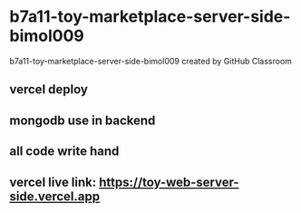 # b7a11-toy-marketplace-server-side-bimol009
b7a11-toy-marketplace-server-side-bimol009 created by GitHub Classroom

## vercel deploy
## mongodb use in backend
## all code  write hand
## vercel live link: https://toy-web-server-side.vercel.app
